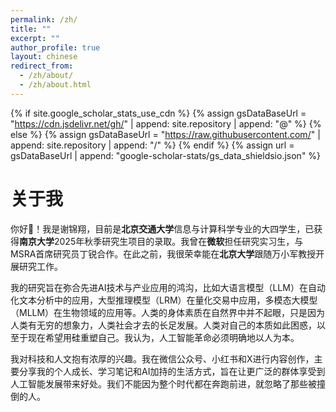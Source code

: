```yaml
---
permalink: /zh/
title: ""
excerpt: ""
author_profile: true
layout: chinese
redirect_from: 
  - /zh/about/
  - /zh/about.html
---
```


<link rel="stylesheet" href="https://cdnjs.cloudflare.com/ajax/libs/font-awesome/6.0.0/css/all.min.css">

{% if site.google_scholar_stats_use_cdn %}
{% assign gsDataBaseUrl = "https://cdn.jsdelivr.net/gh/" | append: site.repository | append: "@" %}
{% else %}
{% assign gsDataBaseUrl = "https://raw.githubusercontent.com/" | append: site.repository | append: "/" %}
{% endif %}
{% assign url = gsDataBaseUrl | append: "google-scholar-stats/gs_data_shieldsio.json" %}

<div class="cn-section">
  <h1 class="cn-section-title">关于我</h1>
  
  <p>你好👋！我是谢锦翔，目前是<strong>北京交通大学</strong>信息与计算科学专业的大四学生，已获得<strong>南京大学</strong>2025年秋季研究生项目的录取。我曾在<strong>微软</strong>担任研究实习生，与MSRA首席研究员丁锐合作。在此之前，我很荣幸能在<strong>北京大学</strong>跟随万小军教授开展研究工作。</p>

  <p>我的研究旨在弥合先进AI技术与产业应用的鸿沟，比如大语言模型（LLM）在自动化文本分析中的应用，大型推理模型（LRM）在量化交易中应用，多模态大模型（MLLM）在生物领域的应用等。人类的身体素质在自然界中并不起眼，只是因为人类有无穷的想象力，人类社会才去的长足发展。人类对自己的本质如此困惑，以至于现在希望用硅重塑自己。我认为，人工智能革命必须明确地以人为本。</p>

  <p>我对科技和人文抱有浓厚的兴趣。我在微信公众号、小红书和X进行内容创作，主要分享我的个人成长、学习笔记和AI加持的生活方式，旨在让更广泛的群体享受到人工智能发展带来好处。我们不能因为整个时代都在奔跑前进，就忽略了那些被撞倒的人。</p>